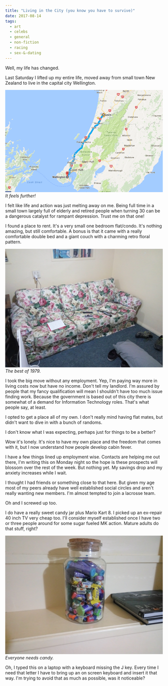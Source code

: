 ```yaml
---
title: "Living in the City (you know you have to survive)"
date: 2017-08-14
tags:
  - art
  - celebs
  - general
  - non-fiction
  - racing
  - sex-&-dating
---
```


Well, my life has changed.

Last Saturday I lifted up my entire life, moved away from small town New Zealand to live in the capital city Wellington.

![It feels further!](../../assets/images/blog/map.png)
_It feels further!_

I felt like life and action was just melting away on me. Being full time in a small town largely full of elderly and retired people when turning 30 can be a dangerous catalyst for rampant depression. Trust me on that one!

I found a place to rent. It's a very small one bedroom flat/condo. It's nothing amazing, but still comfortable. A bonus is that it came with a really comfortable double bed and a giant couch with a charming retro floral pattern.

![The best of 1979.](../../assets/images/blog/IMG_20170815_001144.jpg)
_The best of 1979._

I took the big move without any employment. Yep, I'm paying way more in living costs now but have no income. Don't tell my landlord. I'm assured by people that my fancy qualification will mean I shouldn't have too much issue finding work. Because the government is based out of this city there is somewhat of a demand for Information Technology roles. That's what people say, at least.

I opted to get a place all of my own. I don't really mind having flat mates, but didn't want to dive in with a bunch of randoms.

I don't know what I was expecting, perhaps just for things to be a better?

Wow it's lonely. It's nice to have my own place and the freedom that comes with it, but I now understand how people develop cabin fever.

I have a few things lined up employment wise. Contacts are helping me out there, I'm writing this on Monday night so the hope is these prospects will blossom over the rest of the week. But nothing yet. My savings drop and my anxiety increases while I wait.

I thought I had friends or something close to that here. But given my age most of my peers already have well established social circles and aren't really wanting new members. I'm almost tempted to join a lacrosse team.

Oh and I screwed up too.

I do have a really sweet candy jar plus Mario Kart 8. I picked up an ex-repair 40 inch TV very cheap too. I'll consider myself established once I have two or three people around for some sugar fueled MK action. Mature adults do that stuff, right?

![Everyone needs candy.](../../assets/images/blog/IMG_20170815_001200.jpg)
_Everyone needs candy._

Oh, I typed this on a laptop with a keyboard missing the J key. Every time I need that letter I have to bring up an on screen keyboard and insert it that way. I'm trying to avoid that as much as possible, was it noticeable?
